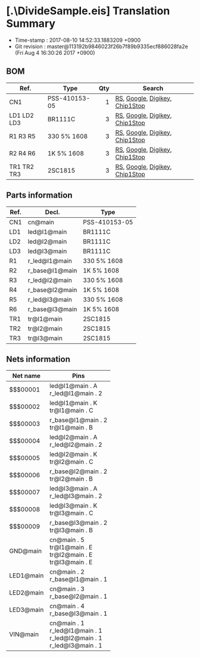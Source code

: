 # [.\DivideSample.eis] Translation Summary

* Time-stamp : 2017-08-10 14:52:33.1883209 +0900
*  Git revision : master@113192b9846023f26b7f89b9335ecf886028fa2e (Fri Aug 4 16:30:26 2017 +0900)


## BOM

|Ref.|Type|Qty|Search|
|--|--|--:|--|
|CN1|PSS-410153-05|1|[RS](http://jp.rs-online.com/web/c/?sra=oss&r=t&searchTerm=PSS-410153-05), [Google](https://www.google.co.jp/search?q=PSS-410153-05), [Digikey](https://www.digikey.jp/products/ja?keywords=PSS-410153-05), [Chip1Stop](http://www.chip1stop.com/search.do?classCd=&did=&keyword=PSS-410153-05)|
|LD1 LD2 LD3|BR1111C|3|[RS](http://jp.rs-online.com/web/c/?sra=oss&r=t&searchTerm=BR1111C), [Google](https://www.google.co.jp/search?q=BR1111C), [Digikey](https://www.digikey.jp/products/ja?keywords=BR1111C), [Chip1Stop](http://www.chip1stop.com/search.do?classCd=&did=&keyword=BR1111C)|
|R1 R3 R5|330 5% 1608|3|[RS](http://jp.rs-online.com/web/c/?sra=oss&r=t&searchTerm=330%205%25%201608), [Google](https://www.google.co.jp/search?q=330%205%25%201608), [Digikey](https://www.digikey.jp/products/ja?keywords=330%205%25%201608), [Chip1Stop](http://www.chip1stop.com/search.do?classCd=&did=&keyword=330%205%25%201608)|
|R2 R4 R6|1K 5% 1608|3|[RS](http://jp.rs-online.com/web/c/?sra=oss&r=t&searchTerm=1K%205%25%201608), [Google](https://www.google.co.jp/search?q=1K%205%25%201608), [Digikey](https://www.digikey.jp/products/ja?keywords=1K%205%25%201608), [Chip1Stop](http://www.chip1stop.com/search.do?classCd=&did=&keyword=1K%205%25%201608)|
|TR1 TR2 TR3|2SC1815|3|[RS](http://jp.rs-online.com/web/c/?sra=oss&r=t&searchTerm=2SC1815), [Google](https://www.google.co.jp/search?q=2SC1815), [Digikey](https://www.digikey.jp/products/ja?keywords=2SC1815), [Chip1Stop](http://www.chip1stop.com/search.do?classCd=&did=&keyword=2SC1815)|
## Parts information

|Ref.|Decl.|Type|
|--|--|--|
|CN1|cn@main|PSS-410153-05|
|LD1|led@l1@main|BR1111C|
|LD2|led@l2@main|BR1111C|
|LD3|led@l3@main|BR1111C|
|R1|r_led@l1@main|330 5% 1608|
|R2|r_base@l1@main|1K 5% 1608|
|R3|r_led@l2@main|330 5% 1608|
|R4|r_base@l2@main|1K 5% 1608|
|R5|r_led@l3@main|330 5% 1608|
|R6|r_base@l3@main|1K 5% 1608|
|TR1|tr@l1@main|2SC1815|
|TR2|tr@l2@main|2SC1815|
|TR3|tr@l3@main|2SC1815|
## Nets information

|Net name|Pins|
|--|--|
|$$$00001|led@l1@main . A<br>r_led@l1@main . 2|
|$$$00002|led@l1@main . K<br>tr@l1@main . C|
|$$$00003|r_base@l1@main . 2<br>tr@l1@main . B|
|$$$00004|led@l2@main . A<br>r_led@l2@main . 2|
|$$$00005|led@l2@main . K<br>tr@l2@main . C|
|$$$00006|r_base@l2@main . 2<br>tr@l2@main . B|
|$$$00007|led@l3@main . A<br>r_led@l3@main . 2|
|$$$00008|led@l3@main . K<br>tr@l3@main . C|
|$$$00009|r_base@l3@main . 2<br>tr@l3@main . B|
|GND@main|cn@main . 5<br>tr@l1@main . E<br>tr@l2@main . E<br>tr@l3@main . E|
|LED1@main|cn@main . 2<br>r_base@l1@main . 1|
|LED2@main|cn@main . 3<br>r_base@l2@main . 1|
|LED3@main|cn@main . 4<br>r_base@l3@main . 1|
|VIN@main|cn@main . 1<br>r_led@l1@main . 1<br>r_led@l2@main . 1<br>r_led@l3@main . 1|
